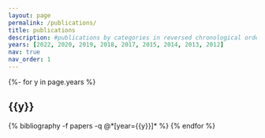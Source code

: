 ```yaml
---
layout: page
permalink: /publications/
title: publications
description: #publications by categories in reversed chronological order. generated by jekyll-scholar.
years: [2022, 2020, 2019, 2018, 2017, 2015, 2014, 2013, 2012]
nav: true
nav_order: 1
---
```

<!-- _pages/publications.md -->
<div class="publications">

{%- for y in page.years %}
  <h2 class="year">{{y}}</h2>
  {% bibliography -f papers -q @*[year={{y}}]* %}
{% endfor %}

</div>
